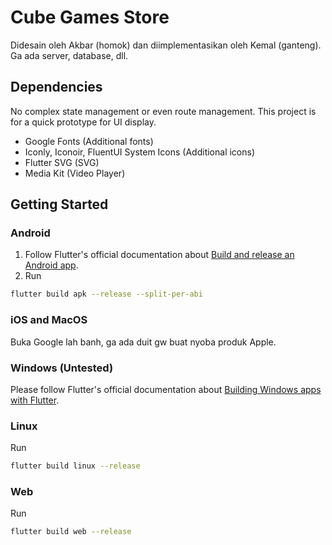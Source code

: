 # Cube Games Store
Didesain oleh Akbar (homok) dan diimplementasikan oleh Kemal (ganteng). Ga ada server, database, dll.

## Dependencies
No complex state management or even route management. This project is for a quick prototype for UI display.
- Google Fonts (Additional fonts)
- Iconly, Iconoir, FluentUI System Icons (Additional icons)
- Flutter SVG (SVG)
- Media Kit (Video Player)

## Getting Started

### Android
1. Follow Flutter's official documentation about [Build and release an Android app](https://docs.flutter.dev/deployment/android).
2. Run
```sh
flutter build apk --release --split-per-abi
```

### iOS and MacOS
Buka Google lah banh, ga ada duit gw buat nyoba produk Apple.

### Windows (Untested)
Please follow Flutter's official documentation about [Building Windows apps with Flutter](https://docs.flutter.dev/platform-integration/windows/building).

### Linux
Run
```sh
flutter build linux --release
```

### Web
Run
```sh
flutter build web --release
```